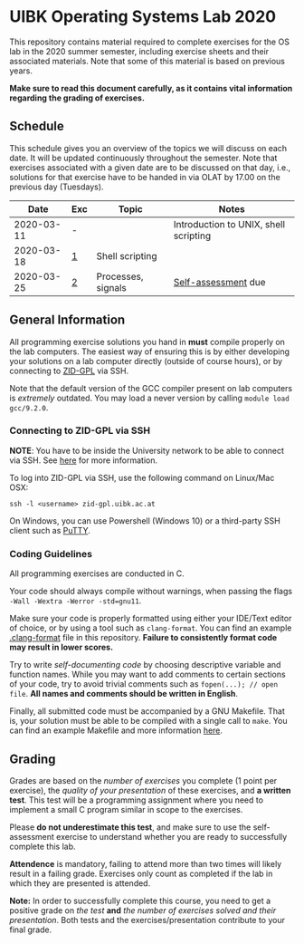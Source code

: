 # UIBK Operating Systems Lab 2020

This repository contains material required to complete exercises for the OS
lab in the 2020 summer semester, including exercise sheets and their
associated materials. Note that some of this material is based on previous
years.

**Make sure to read this document carefully, as it contains vital information
regarding the grading of exercises.**

## Schedule

This schedule gives you an overview of the topics we will discuss on each
date. It will be updated continuously throughout the semester. Note that
exercises associated with a given date are to be discussed on that day, i.e.,
solutions for that exercise have to be handed in via OLAT by 17.00 on the
previous day (Tuesdays).

| Date       | Exc             | Topic              | Notes                                       |
| ---------- | --------------- | ------------------ | ------------------------------------------- |
| 2020-03-11 | -               |                    | Introduction to UNIX, shell scripting       |
| 2020-03-18 | [1](exercise01) | Shell scripting    |                                             |
| 2020-03-25 | [2](exercise02) | Processes, signals | [Self-assessment](self_assessment_test) due |

## General Information

All programming exercise solutions you hand in **must** compile properly on
the lab computers. The easiest way of ensuring this is by either developing
your solutions on a lab computer directly (outside of course hours), or by
connecting to
[ZID-GPL](https://www.uibk.ac.at/zid/systeme/linux/lpccs_4/benutzeranleitung_zid-gpl.html)
via SSH.

Note that the default version of the GCC compiler present on lab computers is
_extremely_ outdated. You may load a never version by calling `module load gcc/9.2.0`.

### Connecting to ZID-GPL via SSH

**NOTE**: You have to be inside the University network to be able to connect
via SSH. See [here](https://www.uibk.ac.at/zid/netz-komm/vpn/) for more
information.

To log into ZID-GPL via SSH, use the following command on Linux/Mac OSX:

`ssh -l <username> zid-gpl.uibk.ac.at`

On Windows, you can use Powershell (Windows 10) or a third-party SSH client
such as [PuTTY](https://www.putty.org/).

### Coding Guidelines

All programming exercises are conducted in C.

Your code should always compile without warnings, when passing the flags `-Wall -Wextra -Werror -std=gnu11`.

Make sure your code is properly
formatted using either your IDE/Text editor of choice, or by using a tool
such as `clang-format`. You can find an example
[.clang-format](.clang-format) file in this repository. **Failure to
consistently format code may result in lower scores.**

Try to write _self-documenting code_ by choosing descriptive variable and
function names. While you may want to add comments to certain sections of
your code, try to avoid trivial comments such as `fopen(...); // open file`.
**All names and comments should be written in English**.

Finally, all submitted code must be accompanied by a GNU Makefile. That
is, your solution must be able to be compiled with a single call to `make`.
You can find an example Makefile and more information [here](example_makefile).

## Grading

Grades are based on the _number of exercises_ you complete (1 point per
exercise), the _quality of your presentation_ of these exercises, and **a
written test**. This test will be a programming assignment where you need to
implement a small C program similar in scope to the exercises.

Please **do not underestimate this test**, and make sure to use the
self-assessment exercise to understand whether you are ready to successfully
complete this lab.

**Attendence** is mandatory, failing to attend more than two times will likely
result in a failing grade. Exercises only count as completed if the lab in
which they are presented is attended.

**Note:**
In order to successfully complete this course, you need to get a positive
grade on _the test_ **and** _the number of exercises solved and their
presentation_. Both tests and the exercises/presentation contribute to your
final grade.
